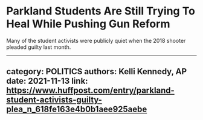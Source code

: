 # Parkland Students Are Still Trying To Heal While Pushing Gun Reform

Many of the student activists were publicly quiet when the 2018 shooter pleaded guilty last month.

---
category: POLITICS
authors: Kelli Kennedy, AP
date: 2021-11-13
link: https://www.huffpost.com/entry/parkland-student-activists-guilty-plea_n_618fe163e4b0b1aee925aebe
---
